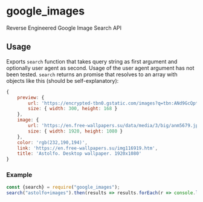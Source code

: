 # google_images
Reverse Engineered Google Image Search API

## Usage

Exports `search` function that takes query string as first argument and optionally user agent as second. Usage of the user agent argument has not been tested.
`search` returns an promise that resolves to an array with objects like this (should be self-explanatory):

```js
{
	preview: {
		url: 'https://encrypted-tbn0.gstatic.com/images?q=tbn:ANd9GcQpttHz6N94mnwy5NbULk733B3srNYPMsmaYQ&usqp=CAU',
		size: { width: 300, height: 168 }
	},
	image: {
		url: 'https://en.free-wallpapers.su/data/media/3/big/anm5679.jpg',
		size: { width: 1920, height: 1080 }
	},
	color: 'rgb(232,190,194)',
	link: 'https://en.free-wallpapers.su/img116919.htm',
	title: 'Astolfo. Desktop wallpaper. 1920x1080'
}
```

### Example

```js
const {search} = require("google_images");
search("astolfo+images").then(results => results.forEach(r => console.log(r.image.url)))
```

